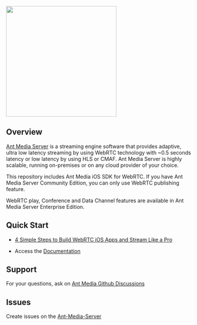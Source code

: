 <img src="https://user-images.githubusercontent.com/54481799/95862105-16cb0e00-0d6b-11eb-9087-88888889825d.png" width=300px />

## Overview

<a href="https://antmedia.io">Ant Media Server</a> is a streaming engine software that provides adaptive, ultra low latency streaming by using WebRTC technology with ~0.5 seconds latency or low latency by using HLS or CMAF. Ant Media Server is highly scalable, running on-premises or on any cloud provider of your choice.

This repository includes Ant Media iOS SDK for WebRTC. If you have Ant Media Server Community Edition, you can only use WebRTC publishing feature.

WebRTC play, Conference and Data Channel features are available in Ant Media Server Enterprise Edition.

## Quick Start 

- <a href="https://antmedia.io/build-and-try-webrtc-ios-app-for-dummies" />4 Simple Steps to Build WebRTC iOS Apps and Stream Like a Pro</a>

- Access the <a href="https://antmedia.io/docs/guides/developer-sdk-and-api/sdk-integration/ios-sdk/"> Documentation </a>

## Support
For your questions, ask on [Ant Media Github Discussions](https://github.com/orgs/ant-media/discussions)


## Issues
Create issues on the [Ant-Media-Server](https://github.com/ant-media/Ant-Media-Server/issues)
